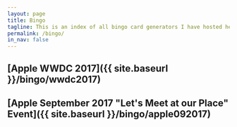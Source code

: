 ```yaml
---
layout: page
title: Bingo
tagline: This is an index of all bingo card generators I have hosted here.
permalink: /bingo/
in_nav: false
---
```



[Apple WWDC 2017]({{ site.baseurl }}/bingo/wwdc2017)
------------------------

[Apple September 2017 "Let's Meet at our Place" Event]({{ site.baseurl }}/bingo/apple092017)
------------------------
